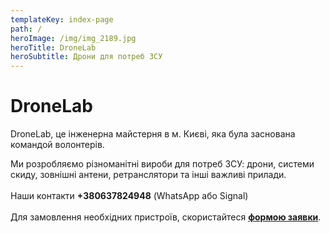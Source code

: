 ```yaml
---
templateKey: index-page
path: /
heroImage: /img/img_2189.jpg
heroTitle: DroneLab
heroSubtitle: Дрони для потреб ЗСУ
---
```

# DroneLab

DroneLab, це інженерна майстерня в м. Києві, яка була заснована командой волонтерів. 

Ми розробляємо різноманітні вироби для потреб ЗСУ: дрони, системи скиду, зовнішні антени, ретранслятори та інші важливі прилади. \
\
Наши контакти **+380637824948** (WhatsApp або Signal)  \
\
Д﻿ля замовлення необхідних пристроїв, скористайтеся <a href="https://docs.google.com/forms/d/e/1FAIpQLSflTILqQ9CENT9xGsnn4Ke6l-D-2m2yaclV2jH2pzXmjGk51w/viewform" target="_blank" rel="noopener noreferrer">**формою заявки**</a>. 
